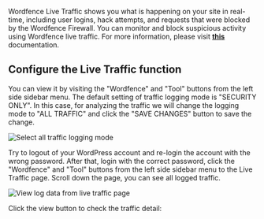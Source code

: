 Wordfence Live Traffic shows you what is happening on your site in real-time, including user logins, hack attempts, and requests that were blocked by the Wordfence Firewall. You can monitor and block suspicious activity using Wordfence live traffic. For more information, please visit [**this**](https://www.wordfence.com/help/tools/live-traffic/?utm_source=plugin&utm_medium=pluginUI&utm_campaign=docsIcon) documentation.

## Configure the Live Traffic function

You can view it by visiting the "Wordfence" and "Tool" buttons from the left side sidebar menu. The default setting of traffic logging mode is "SECURITY ONLY". In this case, for analyzing the traffic we will change the logging mode to "ALL TRAFFIC" and click the "SAVE CHANGES" button to save the change.

![Select all traffic logging mode](https://raw.githubusercontent.com/HKSSY/katacoda-scenarios/main/wordpresssecurity/improve_system_security/image/wordfence_live_traffic_mode.png)

Try to logout of your WordPress account and re-login the account with the wrong password. After that, login with the correct password, click the "Wordfence" and "Tool" buttons from the left side sidebar menu to the Live Traffic page. Scroll down the page, you can see all logged traffic. 

![View log data from live traffic page](https://raw.githubusercontent.com/HKSSY/katacoda-scenarios/main/wordpresssecurity/improve_system_security/image/wordfence_view_log_data.png)

Click the view button to check the traffic detail:
